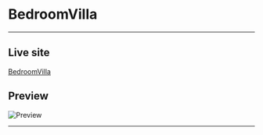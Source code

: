 # BedroomVilla

---
## Live site

[BedroomVilla](https://salmanprottoy.github.io/html-css-assignment/)

## Preview

![Preview](https://i.ibb.co/BVqmqL7/screencapture-127-0-0-1-5500-index-html-2021-11-25-01-47-10.png)

---
